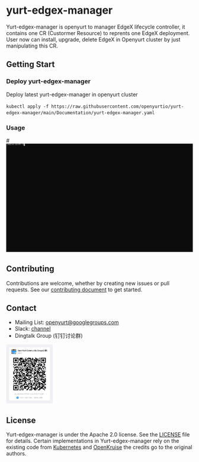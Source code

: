 # yurt-edgex-manager

Yurt-edgex-manager is openyurt to manager EdgeX lifecycle controller, it contains one CR (Custormer Resource) to reprents one EdgeX 
deployment. 
User now can install, upgrade, delete EdgeX in Openyurt cluster by just manipulating this CR. 

## Getting Start
### Deploy yurt-edgex-manager
Deploy latest yurt-edgex-manager in openyurt cluster

`kubectl apply -f https://raw.githubusercontent.com/openyurtio/yurt-edgex-manager/main/Documentation/yurt-edgex-manager.yaml`
### Usage

#![usage](./Documentation/usage.svg)

## Contributing 

Contributions are welcome, whether by creating new issues or pull requests. See 
our [contributing document](https://github.com/openyurtio/openyurt/blob/master/CONTRIBUTING.md) to get started.

## Contact

- Mailing List: openyurt@googlegroups.com
- Slack: [channel](https://join.slack.com/t/openyurt/shared_invite/zt-iw2lvjzm-MxLcBHWm01y1t2fiTD15Gw)
- Dingtalk Group (钉钉讨论群)

<div align="left">
    <img src="https://github.com/openyurtio/openyurt/blob/master/docs/img/ding.jpg" width=25% title="dingtalk">
</div>

## License
Yurt-edgex-manager is under the Apache 2.0 license. See the [LICENSE](LICENSE) file 
for details. Certain implementations in Yurt-edgex-manager rely on the existing code 
from [Kubernetes](https://github.com/kubernetes/kubernetes) and 
[OpenKruise](https://github.com/openkruise/kruise) the credits go to the 
original authors.
